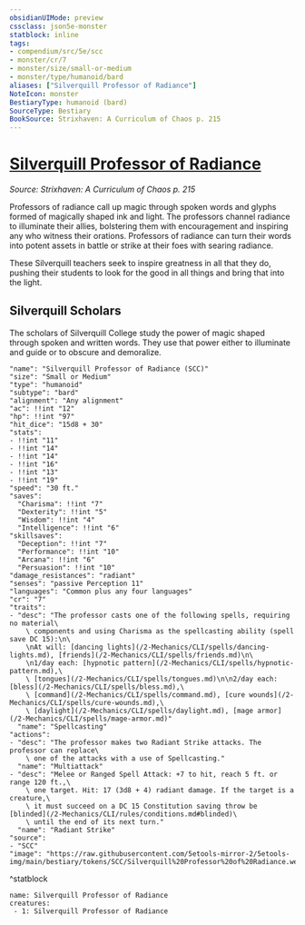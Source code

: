 ```yaml
---
obsidianUIMode: preview
cssclass: json5e-monster
statblock: inline
tags:
- compendium/src/5e/scc
- monster/cr/7
- monster/size/small-or-medium
- monster/type/humanoid/bard
aliases: ["Silverquill Professor of Radiance"]
NoteIcon: monster
BestiaryType: humanoid (bard)
SourceType: Bestiary
BookSource: Strixhaven: A Curriculum of Chaos p. 215
---
```

# [Silverquill Professor of Radiance](2-Mechanics\CLI\bestiary\humanoid/silverquill-professor-of-radiance-scc.md)
*Source: Strixhaven: A Curriculum of Chaos p. 215*  

Professors of radiance call up magic through spoken words and glyphs formed of magically shaped ink and light. The professors channel radiance to illuminate their allies, bolstering them with encouragement and inspiring any who witness their orations. Professors of radiance can turn their words into potent assets in battle or strike at their foes with searing radiance.

These Silverquill teachers seek to inspire greatness in all that they do, pushing their students to look for the good in all things and bring that into the light.

## Silverquill Scholars

The scholars of Silverquill College study the power of magic shaped through spoken and written words. They use that power either to illuminate and guide or to obscure and demoralize.

```statblock
"name": "Silverquill Professor of Radiance (SCC)"
"size": "Small or Medium"
"type": "humanoid"
"subtype": "bard"
"alignment": "Any alignment"
"ac": !!int "12"
"hp": !!int "97"
"hit_dice": "15d8 + 30"
"stats":
- !!int "11"
- !!int "14"
- !!int "14"
- !!int "16"
- !!int "13"
- !!int "19"
"speed": "30 ft."
"saves":
  "Charisma": !!int "7"
  "Dexterity": !!int "5"
  "Wisdom": !!int "4"
  "Intelligence": !!int "6"
"skillsaves":
  "Deception": !!int "7"
  "Performance": !!int "10"
  "Arcana": !!int "6"
  "Persuasion": !!int "10"
"damage_resistances": "radiant"
"senses": "passive Perception 11"
"languages": "Common plus any four languages"
"cr": "7"
"traits":
- "desc": "The professor casts one of the following spells, requiring no material\
    \ components and using Charisma as the spellcasting ability (spell save DC 15):\n\
    \nAt will: [dancing lights](/2-Mechanics/CLI/spells/dancing-lights.md), [friends](/2-Mechanics/CLI/spells/friends.md)\n\
    \n1/day each: [hypnotic pattern](/2-Mechanics/CLI/spells/hypnotic-pattern.md),\
    \ [tongues](/2-Mechanics/CLI/spells/tongues.md)\n\n2/day each: [bless](/2-Mechanics/CLI/spells/bless.md),\
    \ [command](/2-Mechanics/CLI/spells/command.md), [cure wounds](/2-Mechanics/CLI/spells/cure-wounds.md),\
    \ [daylight](/2-Mechanics/CLI/spells/daylight.md), [mage armor](/2-Mechanics/CLI/spells/mage-armor.md)"
  "name": "Spellcasting"
"actions":
- "desc": "The professor makes two Radiant Strike attacks. The professor can replace\
    \ one of the attacks with a use of Spellcasting."
  "name": "Multiattack"
- "desc": "Melee or Ranged Spell Attack: +7 to hit, reach 5 ft. or range 120 ft.,\
    \ one target. Hit: 17 (3d8 + 4) radiant damage. If the target is a creature,\
    \ it must succeed on a DC 15 Constitution saving throw be [blinded](/2-Mechanics/CLI/rules/conditions.md#blinded)\
    \ until the end of its next turn."
  "name": "Radiant Strike"
"source":
- "SCC"
"image": "https://raw.githubusercontent.com/5etools-mirror-2/5etools-img/main/bestiary/tokens/SCC/Silverquill%20Professor%20of%20Radiance.webp"
```
^statblock

```encounter-table
name: Silverquill Professor of Radiance
creatures:
 - 1: Silverquill Professor of Radiance
```